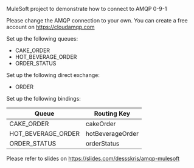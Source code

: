 MuleSoft project to demonstrate how to connect to AMQP 0-9-1

Please change the AMQP connection to your own. You can create a free account on https://cloudamqp.com

Set up the following queues:
* CAKE_ORDER
* HOT_BEVERAGE_ORDER
* ORDER_STATUS

Set up the following direct exchange:
* ORDER

Set up the following bindings:

| Queue              | Routing Key      |
|--------------------|------------------|
| CAKE_ORDER         | cakeOrder        |
| HOT_BEVERAGE_ORDER | hotBeverageOrder |
| ORDER_STATUS       | orderStatus      |

Please refer to slides on https://slides.com/dessskris/amqp-mulesoft
